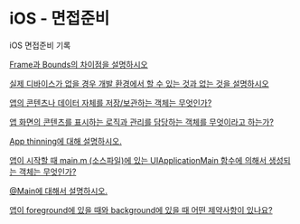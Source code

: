 # iOS - 면접준비
iOS 면접준비 기록

[Frame과 Bounds의 차이점을 설명하시오](https://zealous-sousaphone-dce.notion.site/Bounds-Frame-f2371592f19645699722761eb892e983)

[실제 디바이스가 없을 경우 개발 환경에서 할 수 있는 것과 없는 것을 설명하시오](https://zealous-sousaphone-dce.notion.site/8ecfcd9461554adc85a9ed2e84aa0388)

[앱의 콘텐츠나 데이터 자체를 저장/보관하는 객체는 무엇인가?](https://zealous-sousaphone-dce.notion.site/bf6e812bf8e244a8b9e7aa2261262531)

[앱 화면의 콘텐츠를 표시하는 로직과 관리를 담당하는 객체를 무엇이라고 하는가?](https://zealous-sousaphone-dce.notion.site/1551ce64b2b741db9bea892b64079bd1)

[App thinning에 대해 설명하시오.](https://zealous-sousaphone-dce.notion.site/App-thinning-aa946239395343bc85317622b2c862b4)

[앱이 시작할 때 main.m (소스파일)에 있는 UIApplicationMain 함수에 의해서 생성되는 객체는 무엇인가?](https://zealous-sousaphone-dce.notion.site/main-m-UIApplicationMain-9a43b984ca9f4baab0861bd81f5e5b37)

[@Main에 대해서 설명하시오.](https://zealous-sousaphone-dce.notion.site/Main-2e81506a1930498a884062bfa7ff0814)

[앱이 foreground에 있을 때와 background에 있을 때 어떤 제약사항이 있나요?]()

